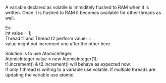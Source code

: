 A variable declared as volatile is immiditely flushed to RAM when it is written. Once it is flushed to RAM it becomes available for other threads as well.

Ex:  
int value = 1;  
Thread t1 and Thread t2 perform value++.   
value might not increment one after the other here.  

Solution is to use AtomicInteger.   
AtomicInteger value = new AtomicInteger(1);  
t1.increment() & t2.increment() will behave as expected now.   
If only 1 thread is writing to a variable use volatile. If multiple threads are updating the variable use atomic.   

